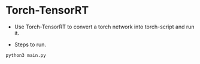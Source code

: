 # Torch-TensorRT

+ Use Torch-TensorRT to convert a torch network into torch-script and run it.

+ Steps to run.

```bash
python3 main.py
```
